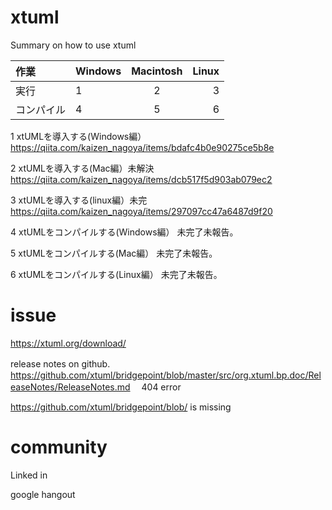 # xtuml
Summary on how to use xtuml


|作業| Windows | Macintosh | Linux |
|:---|:---|:---:|---:|
|実行|1 |2 |3 |
|コンパイル|4 |5 |6 |

1
xtUMLを導入する(Windows編）
https://qiita.com/kaizen_nagoya/items/bdafc4b0e90275ce5b8e

2
xtUMLを導入する(Mac編）未解決
https://qiita.com/kaizen_nagoya/items/dcb517f5d903ab079ec2

3
xtUMLを導入する(linux編）未完
https://qiita.com/kaizen_nagoya/items/297097cc47a6487d9f20

4
xtUMLをコンパイルする(Windows編）
未完了未報告。

5
xtUMLをコンパイルする(Mac編）
未完了未報告。

6
xtUMLをコンパイルする(Linux編）
未完了未報告。



# issue

https://xtuml.org/download/

release notes on github.　
https://github.com/xtuml/bridgepoint/blob/master/src/org.xtuml.bp.doc/ReleaseNotes/ReleaseNotes.md
　404 error

https://github.com/xtuml/bridgepoint/blob/ is missing

# community

Linked in

google hangout



